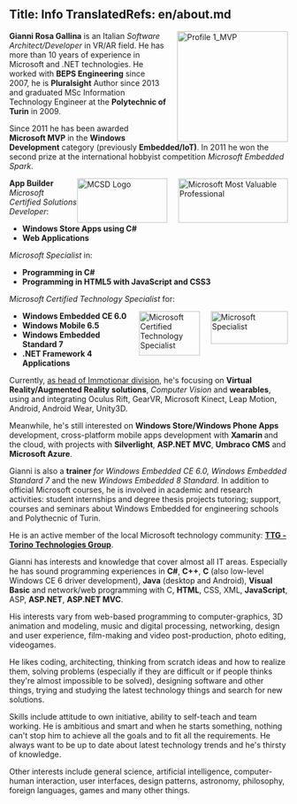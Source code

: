 Title: Info
TranslatedRefs: en/about.md
---
<p><img style="background-image: none; border-width: 0; display: inline; float: right; margin: 0px 0 0 20px; padding-left: 0; padding-right: 0; padding-top: 0;" src="/media/12758/profile1_mvp.jpg" alt="Profile 1_MVP" width="200" height="200" rel="400,400" /><strong>Gianni Rosa Gallina</strong> is an Italian <em>Software Architect/Developer</em> in VR/AR field. He has more than 10 years of experience in Microsoft and .NET technologies. He worked with <strong>BEPS Engineering</strong> since 2007, he is <strong>Pluralsight</strong> Author since 2013 and graduated MSc Information Technology Engineer at the <strong>Polytechnic of Turin</strong> in 2009.</p>
<p class="text">Since 2011 he has been awarded <strong>Microsoft MVP</strong> in the <strong>Windows Development</strong> category (previously <strong>Embedded/IoT)</strong>. In 2011 he won the second prize at the international hobbyist competition <em>Microsoft Embedded Spark</em>.</p>
<p><img style="background-image: none; border-width: 0pt; display: inline; float: right; margin: 0px 0pt 0pt 20px; padding-left: 0pt; padding-right: 0pt; padding-top: 0pt;" src="/images/mvplogo.png" alt="Microsoft Most Valuable Professional" width="198" height="80" /><img style="float: right;" src="/media/4445/mcsd.png" alt="MCSD Logo" width="163" height="80" rel="163,80" /></p>
<p><strong>App Builder</strong> <em>Microsoft Certified Solutions Developer</em>:</p>
<ul>
<li><strong>Windows Store Apps using C#</strong></li>
<li><strong>Web Applications</strong></li>
</ul>
<p><em>Microsoft Specialist</em> in:</p>
<ul>
<li><strong>Programming in C#</strong></li>
<li><strong><span>Programming in HTML5 with JavaScript and CSS3</span><br /> </strong></li>
</ul>
<p class="text"> <em>Microsoft Certified Technology Specialist</em> for:</p>
<ul>
<li><img style="float: right;" src="/media/4275/ms_specialist_white.png" alt="Microsoft Specialist" width="139" height="59" rel="630,267" /><img style="background-image: none; border-width: 0pt; display: inline; float: right; margin: 0px 20px 0pt 20px; padding-left: 0pt; padding-right: 0pt; padding-top: 0pt;" src="/images/mctslogo_.jpg" alt="Microsoft Certified Technology Specialist" width="110" height="80" /> <strong>Windows Embedded CE 6.0</strong></li>
<li><strong>Windows Mobile 6.5</strong></li>
<li><strong>Windows Embedded Standard 7</strong></li>
<li><strong>.NET Framework 4 Applications</strong></li>
</ul>
<p style="text-align: left;">Currently, <a href="http://www.immotionar.com" target="_blank">as head of Immotionar division</a>, he's focusing on <strong>Virtual Reality/Augmented Reality solutions</strong>, <em>Computer Vision</em> and <strong>wearables</strong>, using and integrating Oculus Rift, GearVR, Microsoft Kinect, Leap Motion, Android, Android Wear, Unity3D.</p>
<p style="text-align: left;">Meanwhile, he's still interested on <strong>Windows Store/Windows Phone Apps</strong> development, cross-platform mobile apps development with <strong>Xamarin </strong> and the cloud, with projects with <strong>Silverlight</strong>, <strong>ASP.NET MVC</strong>, <strong>Umbraco CMS</strong> and <strong>Microsoft Azure</strong>.</p>
<p>Gianni is also a <strong>trainer</strong> <em>for Windows Embedded CE 6.0, Windows Embedded Standard 7</em> and the new <em>Windows Embedded 8 Standard</em>. In addition to official Microsoft courses, he is involved in academic and research activities: student internships and degree thesis projects tutoring; support, courses and seminars about Windows Embedded for engineering schools and Polythecnic of Turin.</p>
<p>He is an active member of the local Microsoft technology community: <a href="http://www.torinotechnologiesgroup.it/" target="_blank" title="TTG - Torino Technologies Group"><strong>TTG -</strong> <strong>Torino Technologies Group</strong></a>.</p>
<p>Gianni has interests and knowledge that cover almost all IT areas. Especially he has sound programming experiences in <strong>C#</strong>, <strong>C++</strong>, <strong>C</strong> (also low-level Windows CE 6 driver development), <strong>Java</strong> (desktop and Android), <strong>Visual Basic</strong> and network/web programming with C, <strong>HTML</strong>, CSS, XML, <strong>JavaScript</strong>, ASP, <strong>ASP.NET</strong>, <strong>ASP.NET MVC</strong>.</p>
<p class="text">His interests vary from web-based programming to computer-graphics, 3D animation and modeling, music and digital processing, networking, design and user experience, film-making and video post-production, photo editing, videogames.</p>
<p class="text">He likes coding, architecting, thinking from scratch ideas and how to realize them, solving problems (especially if they are difficult or if people thinks they're almost impossible to be solved), designing software and other things, trying and studying the latest technology things and search for new solutions.</p>
<p class="text">Skills include attitude to own initiative, ability to self-teach and team working. He is ambitious and smart and when he starts something, nothing can't stop him to achieve all the goals and to fit all the requirements. He always want to be up to date about latest technology trends and he's thirsty of knowledge.</p>
<p class="text">Other interests include general science, artificial intelligence, computer-human interaction, user interfaces, design patterns, astronomy, philosophy, foreign languages, games and many other things.</p>